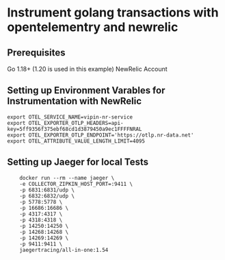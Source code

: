# Instrument golang transactions with opentelementry and newrelic

## Prerequisites

Go 1.18+ (1.20 is used in this example)
NewRelic Account

## Setting up Environment Varables for Instrumentation with NewRelic

    export OTEL_SERVICE_NAME=vipin-nr-service
    export OTEL_EXPORTER_OTLP_HEADERS=api-key=5ff9356f375ebf68cd1d3879450a9ec1FFFFNRAL
    export OTEL_EXPORTER_OTLP_ENDPOINT='https://otlp.nr-data.net'
    export OTEL_ATTRIBUTE_VALUE_LENGTH_LIMIT=4095

## Setting up Jaeger for local Tests

        docker run --rm --name jaeger \
        -e COLLECTOR_ZIPKIN_HOST_PORT=:9411 \
        -p 6831:6831/udp \
        -p 6832:6832/udp \
        -p 5778:5778 \
        -p 16686:16686 \
        -p 4317:4317 \
        -p 4318:4318 \
        -p 14250:14250 \
        -p 14268:14268 \
        -p 14269:14269 \
        -p 9411:9411 \
        jaegertracing/all-in-one:1.54
